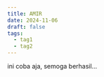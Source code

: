 ```yaml
---
title: AMIR
date: 2024-11-06
draft: false
tags:
  - tag1
  - tag2
---
```

ini coba aja, semoga berhasil…
